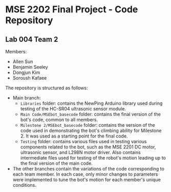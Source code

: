 # MSE 2202 Final Project - Code Repository
## Lab 004 Team 2
Members:
- Allen Sun
- Benjamin Seeley
- Dongjun Kim
- Soroush Kafaee

The repository is structured as follows:
- Main branch:
  - `Libraries` folder: contains the NewPing Arduino library used during testing of the HC-SR04 ultrasonic sensor module.
  - `Main Code/MSEbot_basecode` folder: contains the final version of the bot's code, common to all members.
  - `Milestone 2/MSEbot_basecode` folder: contains the version of the code used in demonstrating the bot's climbing ability for Milestone 2. It was used as a starting point for the final code.
  - `Testing` folder: contains various files used in testing various components related to the bot, such as the MSE 2201 DC motor, ultrasonic sensor, and L298N motor driver. Also contains intermediate files used for testing of the robot's motion leading up to the final version of the main code. 
- The other branches contain the variations of the code corresponding to each team member. In each case, only minor changes to parameters were implemented to tune the bot's motion for each member's unique conditions.

